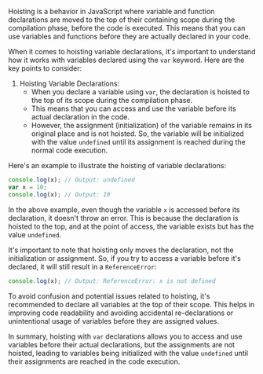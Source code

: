 Hoisting is a behavior in JavaScript where variable and function declarations are moved to the top of their containing
scope during the compilation phase, before the code is executed. This means that you can use variables and functions
before they are actually declared in your code.

When it comes to hoisting variable declarations, it's important to understand how it works with variables declared using
the `var` keyword. Here are the key points to consider:

1. Hoisting Variable Declarations:
    - When you declare a variable using `var`, the declaration is hoisted to the top of its scope during the compilation
      phase.
    - This means that you can access and use the variable before its actual declaration in the code.
    - However, the assignment (initialization) of the variable remains in its original place and is not hoisted. So, the
      variable will be initialized with the value `undefined` until its assignment is reached during the normal code
      execution.

Here's an example to illustrate the hoisting of variable declarations:

```javascript
console.log(x); // Output: undefined
var x = 10;
console.log(x); // Output: 10
```

In the above example, even though the variable `x` is accessed before its declaration, it doesn't throw an error. This
is because the declaration is hoisted to the top, and at the point of access, the variable exists but has the
value `undefined`.

It's important to note that hoisting only moves the declaration, not the initialization or assignment. So, if you try to
access a variable before it's declared, it will still result in a `ReferenceError`:

```javascript
console.log(x); // Output: ReferenceError: x is not defined
```

To avoid confusion and potential issues related to hoisting, it's recommended to declare all variables at the top of
their scope. This helps in improving code readability and avoiding accidental re-declarations or unintentional usage of
variables before they are assigned values.

In summary, hoisting with `var` declarations allows you to access and use variables before their actual declarations,
but the assignments are not hoisted, leading to variables being initialized with the value `undefined` until their
assignments are reached in the code execution.